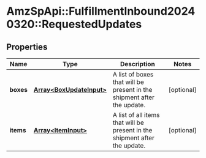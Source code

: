 # AmzSpApi::FulfillmentInbound20240320::RequestedUpdates

## Properties
Name | Type | Description | Notes
------------ | ------------- | ------------- | -------------
**boxes** | [**Array&lt;BoxUpdateInput&gt;**](BoxUpdateInput.md) | A list of boxes that will be present in the shipment after the update. | [optional] 
**items** | [**Array&lt;ItemInput&gt;**](ItemInput.md) | A list of all items that will be present in the shipment after the update. | [optional] 

